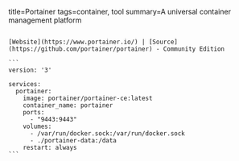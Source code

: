 title=Portainer
tags=container, tool
summary=A universal container management platform
~~~~~~

[Website](https://www.portainer.io/) | [Source](https://github.com/portainer/portainer) - Community Edition

```
version: '3'

services:
  portainer:
    image: portainer/portainer-ce:latest
    container_name: portainer
    ports:
      - "9443:9443"
    volumes:
      - /var/run/docker.sock:/var/run/docker.sock
      - ./portainer-data:/data
    restart: always
```

